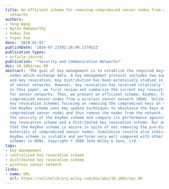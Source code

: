 ```yaml
---
title: An efficient scheme for removing compromised sensor nodes from wireless sensor
  networks
authors:
- Yong Wang
- Byrav Ramamurthy
- Xukai Zou
- Yuyan Xue
date: '2010-01-01'
publishDate: '2024-07-21T02:26:09.177452Z'
publication_types:
- article-journal
publication: '*Security and Communication Networks*'
doi: 10.1002/sec.89
abstract: 'The goal of key management is to establish the required keys between sensor
  nodes which exchange data. A key management protocol includes two aspects: key distribution
  and key revocation. Key distribution has been extensively studied in the context
  of sensor networks. However, key revocation has received relatively little attention.
  In this paper, we first review and summarize the current key revocation schemes
  for sensor networks. Then, we present an efficient scheme, KeyRev, for removing
  compromised sensor nodes from a wireless sensor network (WSN). Unlike most proposed
  key revocation schemes focusing on removing the compromised keys on the sensor nodes,
  the KeyRev scheme uses key update techniques to obsolesce the keys owned by the
  compromised sensor nodes and thus remove the nodes from the network. We analyze
  the security of the KeyRev scheme and compare its performance against another centralized
  key revocation scheme and a distributed key revocation scheme. Our analyses show
  that the KeyRev scheme is secure in spite of not removing the pre-distributed key
  materials at compromised sensor nodes. Simulation results also indicate that the
  KeyRev scheme is scalable and performs very well compared with other key revocation
  schemes in WSNs. Copyright © 2008 John Wiley & Sons, Ltd.'
tags:
- key management
- centralized key revocation scheme
- distributed key revocation scheme
- wireless sensor network
links:
- name: URL
  url: https://onlinelibrary.wiley.com/doi/abs/10.1002/sec.89
---
```

